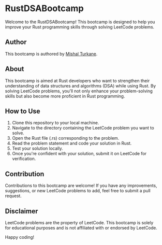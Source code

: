 # RustDSABootcamp

Welcome to the RustDSABootcamp! This bootcamp is designed to help you improve your Rust programming skills through solving LeetCode problems.

## Author

This bootcamp is authored by [Mishal Turkane](https://www.mishalturkan.github.io).

## About

This bootcamp is aimed at Rust developers who want to strengthen their understanding of data structures and algorithms (DSA) while using Rust. By solving LeetCode problems, you'll not only enhance your problem-solving skills but also become more proficient in Rust programming.

## How to Use

1. Clone this repository to your local machine.
2. Navigate to the directory containing the LeetCode problem you want to solve.
3. Open the Rust file (.rs) corresponding to the problem.
4. Read the problem statement and code your solution in Rust.
5. Test your solution locally.
6. Once you're confident with your solution, submit it on LeetCode for verification.

## Contribution

Contributions to this bootcamp are welcome! If you have any improvements, suggestions, or new LeetCode problems to add, feel free to submit a pull request.

## Disclaimer

LeetCode problems are the property of LeetCode. This bootcamp is solely for educational purposes and is not affiliated with or endorsed by LeetCode.

Happy coding!
